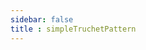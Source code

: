 ```yaml
---
sidebar: false
title : simpleTruchetPattern
---
```


<ClientOnly>
<glsl-example type='simpleTruchetPattern'></glsl-example>
</ClientOnly>